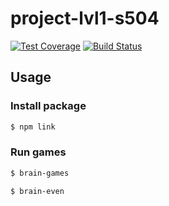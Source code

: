 # project-lvl1-s504
[![Test Coverage](https://api.codeclimate.com/v1/badges/a99a88d28ad37a79dbf6/test_coverage)](https://codeclimate.com/github/codeclimate/codeclimate/test_coverage)
 [![Build Status](https://travis-ci.org/ilyasolovyanov/project-lvl1-s504.svg?branch=master)](https://travis-ci.org/ilyasolovyanov/project-lvl1-s504)

## Usage

### Install package
```bash
$ npm link
```

### Run games
```bash
$ brain-games
```
```bash
$ brain-even
```
